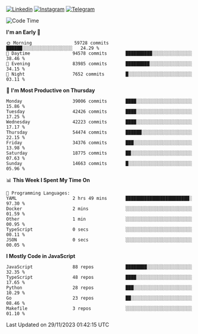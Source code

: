 [![Linkedin](https://img.shields.io/badge/-Archie-blue?style=flat-square&labelColor=gray&logo=Linkedin&logoColor=white&link=https://www.linkedin.com/in/archisdi)](https://www.linkedin.com/in/archisdi)
[![Instagram](https://img.shields.io/badge/-@archisdi-orange?style=flat-square&labelColor=gray&logo=Instagram&logoColor=white&link=https://www.instagram.com/archisdi)](https://www.instagram.com/archisdi)
[![Telegram](https://img.shields.io/badge/-aai-informational?style=flat-square&labelColor=gray&logo=telegram&logoColor=white&link=https://t.me/archisdi)](https://t.me/archisdi)

<!--START_SECTION:waka-->
![Code Time](http://img.shields.io/badge/Code%20Time-2%2C468%20hrs%2044%20mins-blue)

**I'm an Early 🐤** 

```text
🌞 Morning                59728 commits       ██████░░░░░░░░░░░░░░░░░░░   24.29 % 
🌆 Daytime                94578 commits       ██████████░░░░░░░░░░░░░░░   38.46 % 
🌃 Evening                83985 commits       █████████░░░░░░░░░░░░░░░░   34.15 % 
🌙 Night                  7652 commits        █░░░░░░░░░░░░░░░░░░░░░░░░   03.11 % 
```
📅 **I'm Most Productive on Thursday** 

```text
Monday                   39006 commits       ████░░░░░░░░░░░░░░░░░░░░░   15.86 % 
Tuesday                  42426 commits       ████░░░░░░░░░░░░░░░░░░░░░   17.25 % 
Wednesday                42223 commits       ████░░░░░░░░░░░░░░░░░░░░░   17.17 % 
Thursday                 54474 commits       ██████░░░░░░░░░░░░░░░░░░░   22.15 % 
Friday                   34376 commits       ███░░░░░░░░░░░░░░░░░░░░░░   13.98 % 
Saturday                 18775 commits       ██░░░░░░░░░░░░░░░░░░░░░░░   07.63 % 
Sunday                   14663 commits       █░░░░░░░░░░░░░░░░░░░░░░░░   05.96 % 
```


📊 **This Week I Spent My Time On** 

```text
💬 Programming Languages: 
YAML                     2 hrs 49 mins       ████████████████████████░   97.30 % 
Docker                   2 mins              ░░░░░░░░░░░░░░░░░░░░░░░░░   01.59 % 
Other                    1 min               ░░░░░░░░░░░░░░░░░░░░░░░░░   00.95 % 
TypeScript               0 secs              ░░░░░░░░░░░░░░░░░░░░░░░░░   00.11 % 
JSON                     0 secs              ░░░░░░░░░░░░░░░░░░░░░░░░░   00.05 % 
```

**I Mostly Code in JavaScript** 

```text
JavaScript               88 repos            ████████░░░░░░░░░░░░░░░░░   32.35 % 
TypeScript               48 repos            ████░░░░░░░░░░░░░░░░░░░░░   17.65 % 
Python                   28 repos            ███░░░░░░░░░░░░░░░░░░░░░░   10.29 % 
Go                       23 repos            ██░░░░░░░░░░░░░░░░░░░░░░░   08.46 % 
Makefile                 3 repos             ░░░░░░░░░░░░░░░░░░░░░░░░░   01.10 % 
```




 Last Updated on 29/11/2023 01:42:15 UTC
<!--END_SECTION:waka-->